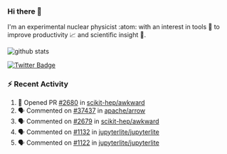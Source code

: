 ### Hi there 👋 

I'm an experimental nuclear physicist :atom: with an interest in tools :wrench: to improve productivity :chart_with_upwards_trend: and scientific insight :telescope:.

![github stats](https://github-readme-stats.vercel.app/api?username=agoose77&show_icons=true&hide_rank=true&hide_title=true&bg_color=30,e76445,904e95&text_color=efe3ec&icon_color=efe3ec)
<!--
**agoose77/agoose77** is a ✨ _special_ ✨ repository because its `README.md` (this file) appears on your GitHub profile.

Here are some ideas to get you started:

- 🔭 I’m currently working on ...
- 🌱 I’m currently learning ...
- 👯 I’m looking to collaborate on ...
- 🤔 I’m looking for help with ...
- 💬 Ask me about ...
- 📫 How to reach me: ...
- 😄 Pronouns: ...
- ⚡ Fun fact: ...
-->

[![Twitter Badge](https://img.shields.io/twitter/follow/agoose77?style=flat-square&logo=Twitter&logoColor=white&color=cornflowerblue)](https://twitter.com/agoose77)

### :zap: Recent Activity

<!--START_SECTION:activity-->
1. 💪 Opened PR [#2680](https://github.com/scikit-hep/awkward/pull/2680) in [scikit-hep/awkward](https://github.com/scikit-hep/awkward)
2. 🗣 Commented on [#37437](https://github.com/apache/arrow/issues/37437#issuecomment-1699088345) in [apache/arrow](https://github.com/apache/arrow)
3. 🗣 Commented on [#2679](https://github.com/scikit-hep/awkward/pull/2679#issuecomment-1698958479) in [scikit-hep/awkward](https://github.com/scikit-hep/awkward)
4. 🗣 Commented on [#1132](https://github.com/jupyterlite/jupyterlite/pull/1132#issuecomment-1698687536) in [jupyterlite/jupyterlite](https://github.com/jupyterlite/jupyterlite)
5. 🗣 Commented on [#1122](https://github.com/jupyterlite/jupyterlite/issues/1122#issuecomment-1698686071) in [jupyterlite/jupyterlite](https://github.com/jupyterlite/jupyterlite)
<!--END_SECTION:activity-->
